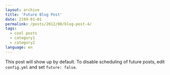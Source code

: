 ```yaml
---
layout: archive
title: 'Future Blog Post'
date: 2199-01-01
permalink: /posts/2012/08/blog-post-4/
tags:
  - cool posts
  - category1
  - category2
language: en
---
```


This post will show up by default. To disable scheduling of future posts, edit `config.yml` and set `future: false`. 
